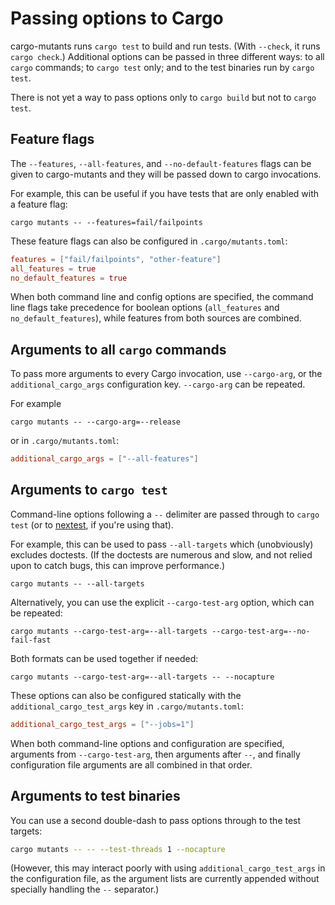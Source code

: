 # Passing options to Cargo

cargo-mutants runs `cargo test` to build and run tests. (With `--check`, it runs
`cargo check`.) Additional options can be passed in three different ways: to all
`cargo` commands; to `cargo test` only; and to the test binaries run by `cargo
test`.

There is not yet a way to pass options only to `cargo build` but not to `cargo test`.

## Feature flags

The `--features`, `--all-features`, and `--no-default-features` flags can be given to cargo-mutants and they will be passed down to cargo invocations.

For example, this can be useful if you have tests that are only enabled with a feature flag:

```shell
cargo mutants -- --features=fail/failpoints
```

These feature flags can also be configured in `.cargo/mutants.toml`:

```toml
features = ["fail/failpoints", "other-feature"]
all_features = true
no_default_features = true
```

When both command line and config options are specified, the command line flags take precedence for boolean options (`all_features` and `no_default_features`), while features from both sources are combined.

## Arguments to all `cargo` commands

To pass more arguments to every Cargo invocation, use `--cargo-arg`, or the `additional_cargo_args` configuration key.
`--cargo-arg` can be repeated.

For example

```shell
cargo mutants -- --cargo-arg=--release
```

or in `.cargo/mutants.toml`:

```toml
additional_cargo_args = ["--all-features"]
```

## Arguments to `cargo test`

Command-line options following a `--` delimiter are passed through to
`cargo test` (or to [nextest](nextest.md), if you're using that).

For example, this can be used to pass `--all-targets` which (unobviously)
excludes doctests. (If the doctests are numerous and slow, and not relied upon to catch bugs, this can improve performance.)

```shell
cargo mutants -- --all-targets
```

Alternatively, you can use the explicit `--cargo-test-arg` option, which can be repeated:

```shell
cargo mutants --cargo-test-arg=--all-targets --cargo-test-arg=--no-fail-fast
```

Both formats can be used together if needed:

```shell
cargo mutants --cargo-test-arg=--all-targets -- --nocapture
```

These options can also be configured statically with the `additional_cargo_test_args` key in `.cargo/mutants.toml`:

```toml
additional_cargo_test_args = ["--jobs=1"]
```

When both command-line options and configuration are specified, arguments from `--cargo-test-arg`, then arguments after `--`, and finally configuration file arguments are all combined in that order.

## Arguments to test binaries

You can use a second double-dash to pass options through to the test targets:

```sh
cargo mutants -- -- --test-threads 1 --nocapture
```

(However, this may interact poorly with using `additional_cargo_test_args` in the configuration file,
as the argument lists are currently appended without specially handling the `--` separator.)

